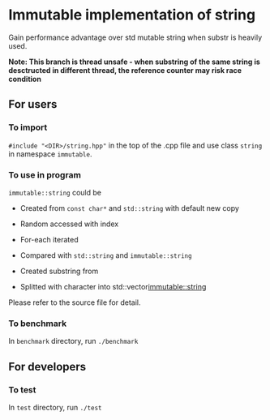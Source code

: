 # Immutable implementation of string

Gain performance advantage over std mutable string when substr is heavily used.

**Note: This branch is thread unsafe - when substring of the same string is desctructed in different thread, the reference counter may risk race condition**

## For users

### To import

```#include "<DIR>/string.hpp"``` in the top of the .cpp file and use class ```string``` in namespace ```immutable```.

### To use in program

```immutable::string``` could be 

* Created from ```const char*``` and ```std::string``` with default new copy

* Random accessed with index

* For-each iterated

* Compared with ```std::string``` and ```immutable::string```

* Created substring from

* Splitted with character into std::vector<immutable::string>

Please refer to the source file for detail.

### To benchmark

In ```benchmark``` directory, run ```./benchmark```

## For developers

### To test

In ```test``` directory, run ```./test```
